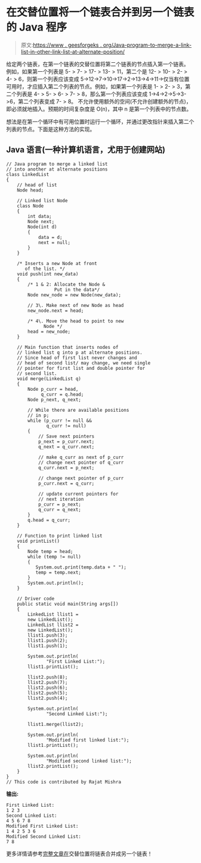 # 在交替位置将一个链表合并到另一个链表的 Java 程序

> 原文:[https://www . geesforgeks . org/Java-program-to-merge-a-link-list-in-other-link-list-at-alternate-position/](https://www.geeksforgeeks.org/java-program-to-merge-a-linked-list-into-another-linked-list-at-alternate-positions/)

给定两个链表，在第一个链表的交替位置将第二个链表的节点插入第一个链表。
例如，如果第一个列表是 5- > 7- > 17- > 13- > 11，第二个是 12- > 10- > 2- > 4- > 6，则第一个列表应该变成 5->12->7->10->17->2->13->4->11->仅当有位置可用时，才应插入第二个列表的节点。例如，如果第一个列表是 1- > 2- > 3，第二个列表是 4- > 5- > 6- > 7- > 8，那么第一个列表应该变成 1->4->2->5->3->6，第二个列表变成 7- > 8。
不允许使用额外的空间(不允许创建额外的节点)，即必须就地插入。预期的时间复杂度是 O(n)，其中 n 是第一个列表中的节点数。

想法是在第一个循环中有可用位置时运行一个循环，并通过更改指针来插入第二个列表的节点。下面是这种方法的实现。

## Java 语言(一种计算机语言，尤用于创建网站)

```
// Java program to merge a linked list 
// into another at alternate positions
class LinkedList
{
    // head of list
    Node head;  

    // Linked list Node
    class Node
    {
        int data;
        Node next;
        Node(int d) 
        {
            data = d; 
            next = null; 
        }
    }

    /* Inserts a new Node at front 
       of the list. */
    void push(int new_data)
    {
        /* 1 & 2: Allocate the Node &
                  Put in the data*/
        Node new_node = new Node(new_data);

        // 3\. Make next of new Node as head 
        new_node.next = head;

        /* 4\. Move the head to point to new 
              Node */
        head = new_node;
    }

    // Main function that inserts nodes of 
    // linked list q into p at alternate positions. 
    // Since head of first list never changes and 
    // head of second list/ may change, we need single
    // pointer for first list and double pointer for 
    // second list.
    void merge(LinkedList q)
    {
        Node p_curr = head, 
             q_curr = q.head;
        Node p_next, q_next;

        // While there are available positions 
        // in p;
        while (p_curr != null && 
               q_curr != null) 
        {
            // Save next pointers
            p_next = p_curr.next;
            q_next = q_curr.next;

            // make q_curr as next of p_curr
            // change next pointer of q_curr
            q_curr.next = p_next; 

            // change next pointer of p_curr
            p_curr.next = q_curr; 

            // update current pointers for 
            // next iteration
            p_curr = p_next;
            q_curr = q_next;
        }
        q.head = q_curr;
    }

    // Function to print linked list 
    void printList()
    {
        Node temp = head;
        while (temp != null)
        {
           System.out.print(temp.data + " ");
           temp = temp.next;
        }
        System.out.println();
    }

    // Driver code
    public static void main(String args[])
    {
        LinkedList llist1 = 
        new LinkedList();
        LinkedList llist2 = 
        new LinkedList();
        llist1.push(3);
        llist1.push(2);
        llist1.push(1);

        System.out.println(
               "First Linked List:");
        llist1.printList();

        llist2.push(8);
        llist2.push(7);
        llist2.push(6);
        llist2.push(5);
        llist2.push(4);

        System.out.println(
               "Second Linked List:");

        llist1.merge(llist2);

        System.out.println(
               "Modified first linked list:");
        llist1.printList();

        System.out.println(
               "Modified second linked list:");
        llist2.printList();
    }
} 
// This code is contributed by Rajat Mishra 
```

**输出:**

```
First Linked List:
1 2 3
Second Linked List:
4 5 6 7 8
Modified First Linked List:
1 4 2 5 3 6
Modified Second Linked List:
7 8 
```

更多详情请参考[完整文章在](https://www.geeksforgeeks.org/merge-a-linked-list-into-another-linked-list-at-alternate-positions/)交替位置将链表合并成另一个链表！